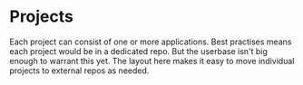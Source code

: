 # Projects

Each project can consist of one or more applications. Best practises means each project would be in a dedicated repo. But the userbase isn't big enough to warrant this yet.
The layout here makes it easy to move individual projects to external repos as needed.

